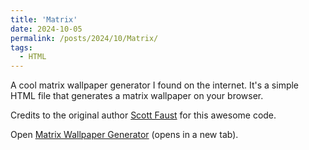 ```yaml
---
title: 'Matrix'
date: 2024-10-05
permalink: /posts/2024/10/Matrix/
tags:
  - HTML
---
```



A cool matrix wallpaper generator I found on the internet. It's a simple HTML file that generates a matrix wallpaper on your browser. 

Credits to the original author <a href="https://drfaustest.github.io/">Scott Faust</a> for this awesome code.

Open <a href="../../../../files/matrix_wall.html" target="_blank" rel="noopener">Matrix Wallpaper Generator</a> (opens in a new tab).
